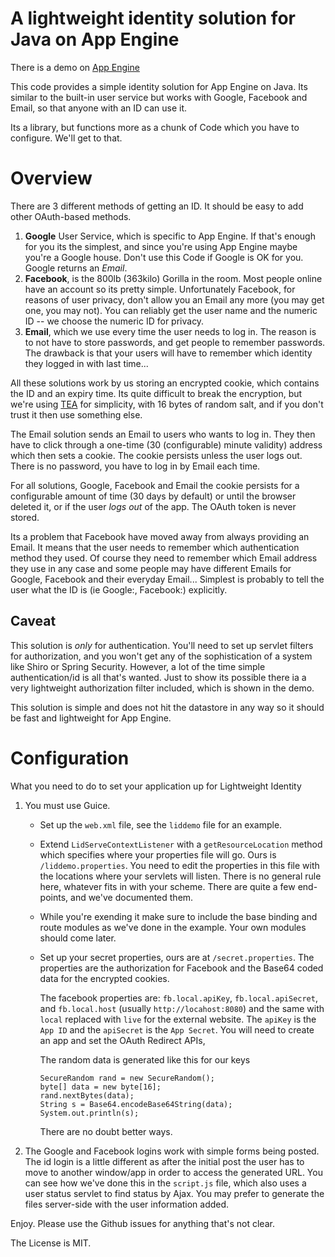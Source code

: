# A lightweight identity solution for Java on App Engine

There is a demo on [App Engine](https://cilogi-liddemo.appspot.com)

This code provides a simple identity solution for App Engine on Java.
Its similar to the built-in user service but works with Google,
Facebook and Email, so that anyone with an ID can use it.

Its a library, but functions more as a chunk of Code which you have to
configure.  We'll get to that.

# Overview

There are 3 different methods of getting an ID.  It should
be easy to add other OAuth-based methods.

1. __Google__ User Service, which is specific to App Engine.  If that's
   enough for you its the simplest, and since you're using App Engine
   maybe you're a Google house.  Don't use this Code if Google is OK
   for you.  Google returns an _Email_.
2. __Facebook__, is the 800lb (363kilo) Gorilla in the room.  Most
   people online have an account so  its pretty simple.  Unfortunately
   Facebook, for reasons of user privacy, don't allow you an Email any
   more (you may get one, you may not).  You can reliably get the user
   name and the numeric ID -- we choose the numeric ID for privacy.
3. __Email__, which we use every time the user needs to log in.  The
   reason is to not have to store passwords, and get people to
   remember passwords.  The drawback is that your users will have to
   remember which identity they logged in with last time...

All these solutions work by us storing an encrypted cookie, which
contains the ID and an expiry time.  Its quite difficult to
break the encryption, but we're using [TEA][1] for simplicity, with 16
bytes of random salt, and if you don't trust it then use something
else.

The Email solution sends an Email to users who wants to log in. They
then have to click through a one-time (30 (configurable) minute
validity) address which then sets a cookie.  The cookie persists
unless the user logs out. There is no password, you have to log in by
Email each time.

For all solutions, Google, Facebook and Email the cookie persists for
a configurable amount of time (30 days by default) or until the
browser deleted it, or if the user _logs out_ of the app. The OAuth
token is never stored.

Its a problem that Facebook have moved away from always providing
an Email.  It means that the user needs to remember which
authentication method they used.  Of course they need to remember which
Email address they use in any case and some people may have different
Emails for Google, Facebook and their everyday Email...  Simplest is
probably to tell the user what the ID is (ie Google:<id>,
Facebook:<Id>) explicitly.

## Caveat

This solution is _only_ for authentication.  You'll need to set up
servlet filters for authorization, and you won't get any of the
sophistication of a system like Shiro or Spring Security.  However, a
lot of the time simple authentication/id is all that's wanted.  Just
to show its possible there ia a very lightweight authorization filter
included, which is shown in the demo.

This solution is simple and does not hit the datastore in any way so
it should be fast and lightweight for App Engine.

# Configuration

What you need to do to set your application up for Lightweight
Identity

1. You must use Guice.
    * Set up the `web.xml` file, see the `liddemo` file for an
      example.
    * Extend `LidServeContextListener` with a `getResourceLocation`
      method which specifies where your properties file will go. Ours
      is `/liddemo.properties`.  You need to edit the properties in
      this file with the locations where your servlets will listen.
      There is no general rule here, whatever fits in with your
      scheme.  There are quite a few end-points, and we've documented
      them.
    * While you're exending it make sure to include the base binding
      and route modules as we've done in the example.  Your own
      modules should come later.
    * Set up your secret properties, ours are at
      `/secret.properties`.  The properties are the authorization for
      Facebook and the Base64 coded data for the encrypted cookies.

      The facebook properties are: `fb.local.apiKey`,
      `fb.local.apiSecret`, and `fb.local.host` (usually
      `http://locahost:8080`) and the same with `local` replaced with
      `live` for the external website.  The `apiKey` is the `App ID`
      and the `apiSecret` is the `App Secret`. You will need to create
      an app and set the OAuth Redirect APIs,

      The random data is generated like this for our keys

          SecureRandom rand = new SecureRandom();
          byte[] data = new byte[16];
          rand.nextBytes(data);
          String s = Base64.encodeBase64String(data);
          System.out.println(s);

      There are no doubt better ways.

2.    The Google and Facebook logins work with simple forms being
      posted. The id login is a little different as after the
      initial post the user has to move to another window/app in order
      to access the generated URL.  You can see how we've done this in
      the `script.js` file, which also uses a user status servlet to
      find status by Ajax.  You may prefer to generate the files
      server-side with the user information added. 
      
       
Enjoy. Please use the Github issues for anything that's not clear.

The License is MIT.


[1]: https://en.wikipedia.org/wiki/XXTEA
